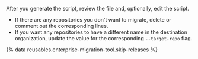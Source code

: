 After you generate the script, review the file and, optionally, edit the script.

- If there are any repositories you don't want to migrate, delete or comment out the corresponding lines.
- If you want any repositories to have a different name in the destination organization, update the value for the corresponding `--target-repo` flag.

{% data reusables.enterprise-migration-tool.skip-releases %}
